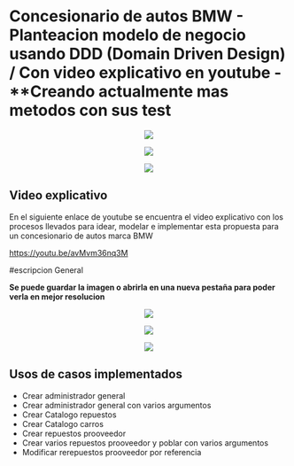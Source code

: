 # Concesionario de autos BMW - Planteacion modelo de negocio usando DDD (Domain Driven Design) / Con video explicativo en youtube - **Creando actualmente mas metodos con sus test

<p align="center">
<img src="https://www.sofka.com.co/wp-content/uploads/2021/02/sofkau-logo-horizontal.png">
</p>
<p align="center">
  <img src="https://img.shields.io/badge/Java-ED8B00?style=for-the-badge&logo=java&logoColor=white">
</p>
<p align="center">
  <img src="https://img.shields.io/github/v/release/JoseNSoler/PracticaMVC?style=flat-square"
</p>   



## Video explicativo

En el siguiente enlace de youtube se encuentra el video explicativo con los procesos llevados para idear, modelar e implementar 
esta propuesta para un concesionario de autos marca BMW

https://youtu.be/avMvm36nq3M

#escripcion General

**Se puede guardar la imagen o abrirla en una nueva pestaña para poder verla en mejor resolucion**

<p align="center">
  <img src="https://user-images.githubusercontent.com/59320487/158148274-c09038d6-48b7-45ea-9a1f-6060eceb8a36.png"
</p>



<p align="center">
  <img src="https://user-images.githubusercontent.com/59320487/158148323-855b44d3-c59e-43c3-8deb-f2f73b1ac4ae.png"
</p>   


<p align="center">
  <img src="https://user-images.githubusercontent.com/59320487/158148335-bb0e30ba-cbbc-4d3a-9beb-c20aff7e451a.png"
</p>   


## Usos de casos implementados

- Crear administrador general
- Crear administrador general con varios argumentos
- Crear Catalogo repuestos
- Crear Catalogo carros
- Crear repuestos prooveedor
- Crear varios repuestos prooveedor y poblar con varios argumentos
- Modificar rerepuestos prooveedor por referencia